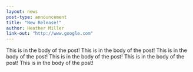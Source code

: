 ```yaml
---
layout: news
post-type: announcement
title: "New Release!"
author: Heather Miller
link-out: "http://www.google.com"
---
```


This is in the body of the post! This is in the body of the post! This is in the body of the post! This is in the body of the post! This is in the body of the post! This is in the body of the post!

